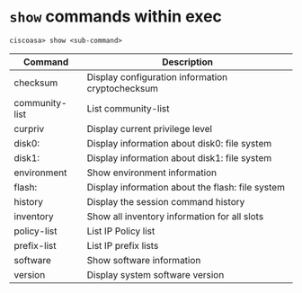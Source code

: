 # `show` commands within exec

```
ciscoasa> show <sub-command>
```

|    Command    | Description |
| ------------- | ----------- |
| checksum | Display configuration information cryptochecksum |
| community-list | List community-list |
| curpriv | Display current privilege level |
| disk0: | Display information about disk0: file system |
| disk1: | Display information about disk1: file system |
| environment | Show environment information |
| flash: | Display information about the flash: file system |
| history | Display the session command history |
| inventory | Show all inventory information for all slots |
| policy-list | List IP Policy list |
| prefix-list | List IP prefix lists |
| software | Show software information |
| version | Display system software version |
